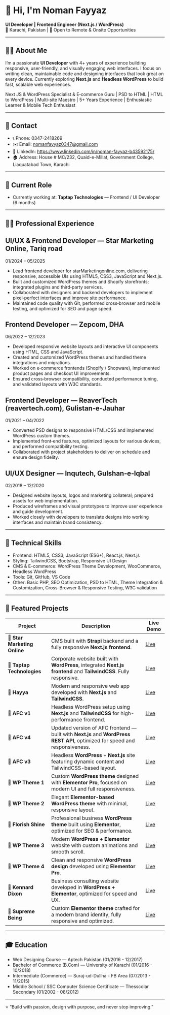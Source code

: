 # 👋 Hi, I'm Noman Fayyaz

**UI Developer | Frontend Engineer (Next.js / WordPress)**  
📍 Karachi, Pakistan | 💼 Open to Remote & Onsite Opportunities

---

## 🧑‍💻 About Me

I’m a passionate **UI Developer** with 4+ years of experience building responsive, user-friendly, and visually engaging web interfaces. I focus on writing clean, maintainable code and designing interfaces that look great on every device. Currently exploring **Next.js** and **Headless WordPress** to build fast, scalable web experiences.

Next JS & WordPress Specialist & E‑commerce Guru | PSD to HTML | HTML to WordPress | Multi-site Maestro | 5+ Years Experience | Enthusiastic Learner & Mobile Tech Enthusiast

---

## 🧾 Contact

- 📞 Phone: 0347-2418269  
- ✉️ Email: nomanfayyaz0347@gmail.com  
- 🔗 LinkedIn: https://www.linkedin.com/in/noman-fayyaz-b43592175/  
- 🏠 Address: House # MC/232, Quaid-e-Millat, Government College, Liaquatabad Town, Karachi

---

## 💼 Current Role

- Currently working at: **Taptap Technologies** — Frontend / UI Developer (6 months)

---

## 🧑‍💼 Professional Experience


## UI/UX & Frontend Developer — Star Marketing Online, Tariq road
01/2024 – 05/2025
- Lead frontend developer for starMarketingonline.com, delivering responsive, accessible UIs using HTML5, CSS3, JavaScript and Next.js.
- Built and customized WordPress themes and Shopify storefronts; integrated plugins and third‑party services.
- Collaborated with designers and backend developers to implement pixel‑perfect interfaces and improve site performance.
- Maintained code quality with Git, performed cross‑browser and mobile testing, and optimized for SEO and page speed.

## Frontend Developer — Zepcom, DHA
06/2022 – 12/2023
- Developed responsive website layouts and interactive UI components using HTML, CSS and JavaScript.
- Created and customized WordPress themes and handled theme integrations and migrations.
- Worked on e‑commerce frontends (Shopify / Shopware), implemented product pages and checkout UI improvements.
- Ensured cross‑browser compatibility, conducted performance tuning, and validated layouts with W3C standards.

## Frontend Developer — ReaverTech (reavertech.com), Gulistan‑e‑Jauhar
01/2021 – 04/2022
- Converted PSD designs to responsive HTML/CSS and implemented WordPress custom themes.
- Implemented front‑end features, optimized layouts for various devices, and performed compatibility testing.
- Collaborated with project stakeholders to deliver on schedule and ensure design fidelity.

## UI/UX Designer — Inqutech, Gulshan‑e‑Iqbal
02/2018 – 12/2020
- Designed website layouts, logos and marketing collateral; prepared assets for web implementation.
- Produced wireframes and visual prototypes to improve user experience and guide development.
- Worked closely with developers to translate designs into working interfaces and maintain brand consistency.

---

## 🧠 Technical Skills

- Frontend: HTML5, CSS3, JavaScript (ES6+), React.js, Next.js  
- Styling: TailwindCSS, Bootstrap, Responsive UI Design  
- CMS & E-commerce: WordPress Theme Development, WooCommerce, Headless WordPress  
- Tools: Git, GitHub, VS Code  
- Other: Basic PHP, SEO Optimization, PSD to HTML, Theme Integration & Customization, Cross-Browser & Responsive Testing, W3C validation

---

## 🚀 Featured Projects

| Project | Description | Live Demo |
|----------|--------------|------------|
| 🌟 **Star Marketing Online** | CMS built with **Strapi** backend and a fully responsive **Next.js frontend**. | [Live](https://www.starmarketingonline.com/) |
| 🌟 **Taptap Technologies** | Corporate website built with **WordPress**, integrated **Next.js frontend** and **TailwindCSS**. Fully responsive. | [Live](https://taptaptechnologies.vercel.app/) |
| 🌟 **Hayya** | Modern and responsive web app developed with **Next.js** and **TailwindCSS**. | [Live](https://hayya-webapp.vercel.app/home) |
| 🌟 **AFC v1** | Headless WordPress setup using **Next.js** and **TailwindCSS** for high-performance frontend. | [Live](https://afc-frontend-v2.vercel.app/en) |
| 🌟 **AFC v4** | Updated version of AFC frontend — built with **Next.js** and **WordPress REST API**, optimized for speed and responsiveness. | [Live](https://afc-lyart.vercel.app/) |
| 🌟 **AFC v3** | Headless **WordPress** + **Next.js** site featuring dynamic content and TailwindCSS-based layout. | [Live](https://afc-frontend-v3.vercel.app/) |
| 🌟 **WP Theme 1** | Custom **WordPress theme** designed with **Elementor Pro**, focused on modern UI and full responsiveness. | [Live](https://darkslateblue-gnu-616559.hostingersite.com/) |
| 🌟 **WP Theme 2** | Elegant **Elementor-based WordPress theme** with minimal, responsive layout. | [Live](https://aliceblue-kangaroo-135779.hostingersite.com/) |
| 🌟 **Florish Shine** | Professional business **WordPress theme** built using **Elementor**, optimized for SEO & performance. | [Live](https://florishshine.com/) |
| 🌟 **WP Theme 3** | Modern **WordPress + Elementor** website with custom animations and smooth scroll. | [Live](https://rosybrown-quail-447949.hostingersite.com/) |
| 🌟 **WP Theme 4** | Clean and responsive **WordPress design** developed using **Elementor Pro**. | [Live](https://aquamarine-emu-701884.hostingersite.com/) |
| 🌟 **Kennard Dixon** | Business consulting website developed in **WordPress + Elementor**, optimized for speed and UX. | [Live](https://kennarddixon.com/) |
| 🌟 **Supreme Being** | Custom **Elementor theme** crafted for a modern brand identity, fully responsive and optimized. | [Live](https://supreme-being.co.uk/) |



---

## 🎓 Education

- Web Designing Course — Aptech Pakistan (01/2016 - 12/2017)  
- Bachelor of Commerce (B.Com) — University of Karachi (01/2016 - 10/2018)  
- Intermediate (Commerce) — Suraj-ud-Dullha - FB Area (07/2013 - 11/2015)  
- Middle School / SSC Computer Science Certificate — Thesscolar Secondary (01/2002 - 08/2012)


---

⭐ “Build with passion, design with purpose, and never stop improving.”
